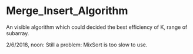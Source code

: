 # Merge_Insert_Algorithm
An visible algorithm which could decided the best efficiency of K, range of subarray.

2/6/2018, noon: Still a problem: MixSort is too slow to use.
